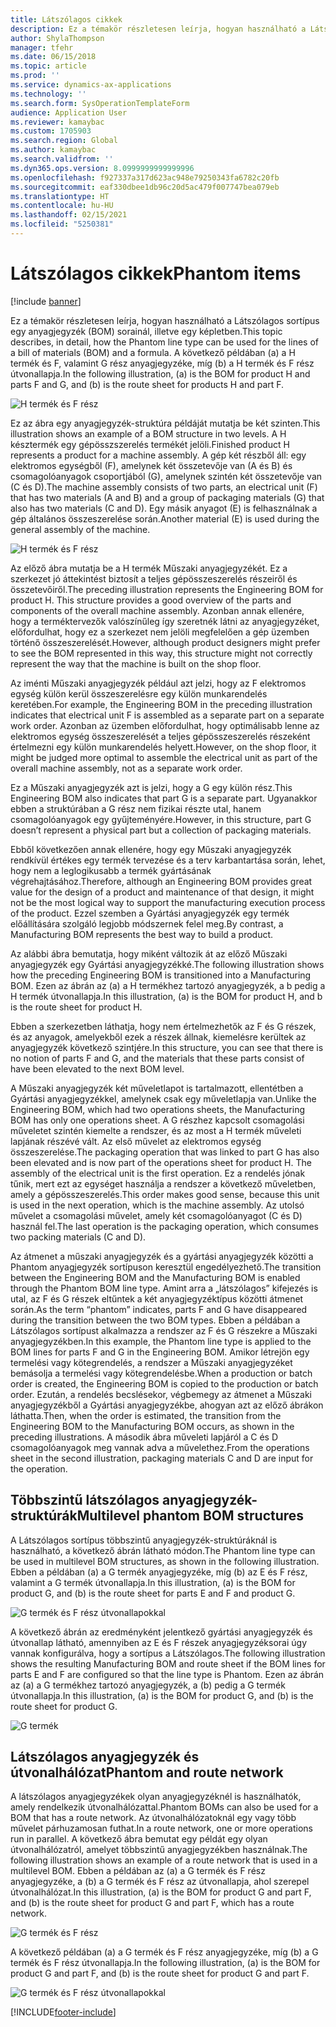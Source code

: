 ```yaml
---
title: Látszólagos cikkek
description: Ez a témakör részletesen leírja, hogyan használható a Látszólagos sortípus egy anyagjegyzék (BOM) sorainál, illetve egy képletben Dynamics 365 Supply Chain Management rendszerben.
author: ShylaThompson
manager: tfehr
ms.date: 06/15/2018
ms.topic: article
ms.prod: ''
ms.service: dynamics-ax-applications
ms.technology: ''
ms.search.form: SysOperationTemplateForm
audience: Application User
ms.reviewer: kamaybac
ms.custom: 1705903
ms.search.region: Global
ms.author: kamaybac
ms.search.validfrom: ''
ms.dyn365.ops.version: 8.0999999999999996
ms.openlocfilehash: f927337a317d623ac948e79250343fa6782c20fb
ms.sourcegitcommit: eaf330dbee1db96c20d5ac479f007747bea079eb
ms.translationtype: HT
ms.contentlocale: hu-HU
ms.lasthandoff: 02/15/2021
ms.locfileid: "5250381"
---
```

# <a name="phantom-items"></a><span data-ttu-id="28596-103">Látszólagos cikkek</span><span class="sxs-lookup"><span data-stu-id="28596-103">Phantom items</span></span>

[!include [banner](../includes/banner.md)]

<span data-ttu-id="28596-104">Ez a témakör részletesen leírja, hogyan használható a Látszólagos sortípus egy anyagjegyzék (BOM) sorainál, illetve egy képletben.</span><span class="sxs-lookup"><span data-stu-id="28596-104">This topic describes, in detail, how the Phantom line type can be used for the lines of a bill of materials (BOM) and a formula.</span></span> <span data-ttu-id="28596-105">A következő példában (a) a H termék és F, valamint G rész anyagjegyzéke, míg (b) a H termék és F rész útvonallapja.</span><span class="sxs-lookup"><span data-stu-id="28596-105">In the following illustration, (a) is the BOM for product H and parts F and G, and (b) is the route sheet for products H and part F.</span></span>

![H termék és F rész](media/product-H-part-F.png)


<span data-ttu-id="28596-107">Ez az ábra egy anyagjegyzék-struktúra példáját mutatja be két szinten.</span><span class="sxs-lookup"><span data-stu-id="28596-107">This illustration shows an example of a BOM structure in two levels.</span></span> <span data-ttu-id="28596-108">A H késztermék egy gépösszszerelés termékét jelöli.</span><span class="sxs-lookup"><span data-stu-id="28596-108">Finished product H represents a product for a machine assembly.</span></span> <span data-ttu-id="28596-109">A gép két részből áll: egy elektromos egységből (F), amelynek két összetevője van (A és B) és csomagolóanyagok csoportjából (G), amelynek szintén két összetevője van (C és D).</span><span class="sxs-lookup"><span data-stu-id="28596-109">The machine assembly consists of two parts, an electrical unit (F) that has two materials (A and B) and a group of packaging materials (G) that also has two materials (C and D).</span></span> <span data-ttu-id="28596-110">Egy másik anyagot (E) is felhasználnak a gép általános összeszerelése során.</span><span class="sxs-lookup"><span data-stu-id="28596-110">Another material (E) is used during the general assembly of the machine.</span></span>

![H termék és F rész](media/product-H-part-B.png)

<span data-ttu-id="28596-112">Az előző ábra mutatja be a H termék Műszaki anyagjegyzékét. Ez a szerkezet jó áttekintést biztosít a teljes gépösszeszerelés részeiről és összetevőiről.</span><span class="sxs-lookup"><span data-stu-id="28596-112">The preceding illustration represents the Engineering BOM for product H. This structure provides a good overview of the parts and components of the overall machine assembly.</span></span> <span data-ttu-id="28596-113">Azonban annak ellenére, hogy a terméktervezők valószínűleg így szeretnék látni az anyagjegyzéket, előfordulhat, hogy ez a szerkezet nem jelöli megfelelően a gép üzemben történő összeszerelését.</span><span class="sxs-lookup"><span data-stu-id="28596-113">However, although product designers might prefer to see the BOM represented in this way, this structure might not correctly represent the way that the machine is built on the shop floor.</span></span> 

<span data-ttu-id="28596-114">Az iménti Műszaki anyagjegyzék például azt jelzi, hogy az F elektromos egység külön kerül összeszerelésre egy külön munkarendelés keretében.</span><span class="sxs-lookup"><span data-stu-id="28596-114">For example, the Engineering BOM in the preceding illustration indicates that electrical unit F is assembled as a separate part on a separate work order.</span></span> <span data-ttu-id="28596-115">Azonban az üzemben előfordulhat, hogy optimálisabb lenne az elektromos egység összeszerelését a teljes gépösszeszerelés részeként értelmezni egy külön munkarendelés helyett.</span><span class="sxs-lookup"><span data-stu-id="28596-115">However, on the shop floor, it might be judged more optimal to assemble the electrical unit as part of the overall machine assembly, not as a separate work order.</span></span>

<span data-ttu-id="28596-116">Ez a Műszaki anyagjegyzék azt is jelzi, hogy a G egy külön rész.</span><span class="sxs-lookup"><span data-stu-id="28596-116">This Engineering BOM also indicates that part G is a separate part.</span></span> <span data-ttu-id="28596-117">Ugyanakkor ebben a struktúrában a G rész nem fizikai részte utal, hanem csomagolóanyagok egy gyűjteményére.</span><span class="sxs-lookup"><span data-stu-id="28596-117">However, in this structure, part G doesn’t represent a physical part but a collection of packaging materials.</span></span> 

<span data-ttu-id="28596-118">Ebből következően annak ellenére, hogy egy Műszaki anyagjegyzék rendkívül értékes egy termék tervezése és a terv karbantartása során, lehet, hogy nem a leglogikusabb a termék gyártásának végrehajtásához.</span><span class="sxs-lookup"><span data-stu-id="28596-118">Therefore, although an Engineering BOM provides great value for the design of a product and maintenance of that design, it might not be the most logical way to support the manufacturing execution process of the product.</span></span> <span data-ttu-id="28596-119">Ezzel szemben a Gyártási anyagjegyzék egy termék előállítására szolgáló legjobb módszernek felel meg.</span><span class="sxs-lookup"><span data-stu-id="28596-119">By contrast, a Manufacturing BOM represents the best way to build a product.</span></span>

<span data-ttu-id="28596-120">Az alábbi ábra bemutatja, hogy miként változik át az előző Műszaki anyagjegyzék egy Gyártási anyagjegyzékké.</span><span class="sxs-lookup"><span data-stu-id="28596-120">The following illustration shows how the preceding Engineering BOM is transitioned into a Manufacturing BOM.</span></span> <span data-ttu-id="28596-121">Ezen az ábrán az (a) a H termékhez tartozó anyagjegyzék, a b pedig a H termék útvonallapja.</span><span class="sxs-lookup"><span data-stu-id="28596-121">In this illustration, (a) is the BOM for product H, and b is the route sheet for product H.</span></span>

<span data-ttu-id="28596-122">Ebben a szerkezetben láthatja, hogy nem értelmezhetők az F és G részek, és az anyagok, amelyekből ezek a részek állnak, kiemelésre kerültek az anyagjegyzék következő szintjére.</span><span class="sxs-lookup"><span data-stu-id="28596-122">In this structure, you can see that there is no notion of parts F and G, and the materials that these parts consist of have been elevated to the next BOM level.</span></span> 

<span data-ttu-id="28596-123">A Műszaki anyagjegyzék két műveletlapot is tartalmazott, ellentétben a Gyártási anyagjegyzékkel, amelynek csak egy műveletlapja van.</span><span class="sxs-lookup"><span data-stu-id="28596-123">Unlike the Engineering BOM, which had two operations sheets, the Manufacturing BOM has only one operations sheet.</span></span> <span data-ttu-id="28596-124">A G részhez kapcsolt csomagolási műveletet szintén kiemelte a rendszer, és az most a H termék műveleti lapjának részévé vált. Az első művelet az elektromos egység összeszerelése.</span><span class="sxs-lookup"><span data-stu-id="28596-124">The packaging operation that was linked to part G has also been elevated and is now part of the operations sheet for product H. The assembly of the electrical unit is the first operation.</span></span> <span data-ttu-id="28596-125">Ez a rendelés jónak tűnik, mert ezt az egységet használja a rendszer a következő műveletben, amely a gépösszeszerelés.</span><span class="sxs-lookup"><span data-stu-id="28596-125">This order makes good sense, because this unit is used in the next operation, which is the machine assembly.</span></span> <span data-ttu-id="28596-126">Az utolsó művelet a csomagolási művelet, amely két csomagolóanyagot (C és D) használ fel.</span><span class="sxs-lookup"><span data-stu-id="28596-126">The last operation is the packaging operation, which consumes two packing materials (C and D).</span></span>

<span data-ttu-id="28596-127">Az átmenet a műszaki anyagjegyzék és a gyártási anyagjegyzék közötti a Phantom anyagjegyzék sortípuson keresztül engedélyezhető.</span><span class="sxs-lookup"><span data-stu-id="28596-127">The transition between the Engineering BOM and the Manufacturing BOM is enabled through the Phantom BOM line type.</span></span> <span data-ttu-id="28596-128">Amint arra a „látszólagos” kifejezés is utal, az F és G részek eltűntek a két anyagjegyzéktípus közötti átmenet során.</span><span class="sxs-lookup"><span data-stu-id="28596-128">As the term “phantom” indicates, parts F and G have disappeared during the transition between the two BOM types.</span></span> <span data-ttu-id="28596-129">Ebben a példában a Látszólagos sortípust alkalmazza a rendszer az F és G részekre a Műszaki anyagjegyzékben.</span><span class="sxs-lookup"><span data-stu-id="28596-129">In this example, the Phantom line type is applied to the BOM lines for parts F and G in the Engineering BOM.</span></span> <span data-ttu-id="28596-130">Amikor létrejön egy termelési vagy kötegrendelés, a rendszer a Műszaki anyagjegyzéket bemásolja a termelési vagy kötegrendelésbe.</span><span class="sxs-lookup"><span data-stu-id="28596-130">When a production or batch order is created, the Engineering BOM is copied to the production or batch order.</span></span> <span data-ttu-id="28596-131">Ezután, a rendelés becslésekor, végbemegy az átmenet a Műszaki anyagjegyzékből a Gyártási anyagjegyzékbe, ahogyan azt az előző ábrákon láthatta.</span><span class="sxs-lookup"><span data-stu-id="28596-131">Then, when the order is estimated, the transition from the Engineering BOM to the Manufacturing BOM occurs, as shown in the preceding illustrations.</span></span> <span data-ttu-id="28596-132">A második ábra műveleti lapjáról a C és D csomagolóanyagok meg vannak adva a művelethez.</span><span class="sxs-lookup"><span data-stu-id="28596-132">From the operations sheet in the second illustration, packaging materials C and D are input for the operation.</span></span> 

## <a name="multilevel-phantom-bom-structures"></a><span data-ttu-id="28596-133">Többszintű látszólagos anyagjegyzék-struktúrák</span><span class="sxs-lookup"><span data-stu-id="28596-133">Multilevel phantom BOM structures</span></span>
<span data-ttu-id="28596-134">A Látszólagos sortípus többszintű anyagjegyzék-struktúráknál is használható, a következő ábrán látható módon.</span><span class="sxs-lookup"><span data-stu-id="28596-134">The Phantom line type can be used in multilevel BOM structures, as shown in the following illustration.</span></span> <span data-ttu-id="28596-135">Ebben a példában (a) a G termék anyagjegyzéke, míg (b) az E és F rész, valamint a G termék útvonallapja.</span><span class="sxs-lookup"><span data-stu-id="28596-135">In this illustration, (a) is the BOM for product G, and (b) is the route sheet for parts E and F and product G.</span></span> 

![G termék és F rész útvonallapokkal](media/product-G-route-sheet-G.png)


<span data-ttu-id="28596-137">A következő ábrán az eredményként jelentkező gyártási anyagjegyzék és útvonallap látható, amennyiben az E és F részek anyagjegyzéksorai úgy vannak konfigurálva, hogy a sortípus a Látszólagos.</span><span class="sxs-lookup"><span data-stu-id="28596-137">The following illustration shows the resulting Manufacturing BOM and route sheet if the BOM lines for parts E and F are configured so that the line type is Phantom.</span></span> <span data-ttu-id="28596-138">Ezen az ábrán az (a) a G termékhez tartozó anyagjegyzék, a (b) pedig a G termék útvonallapja.</span><span class="sxs-lookup"><span data-stu-id="28596-138">In this illustration, (a) is the BOM for product G, and (b) is the route sheet for product G.</span></span>

![G termék](media/product-G.png)


## <a name="phantom-and-route-network"></a><span data-ttu-id="28596-140">Látszólagos anyagjegyzék és útvonalhálózat</span><span class="sxs-lookup"><span data-stu-id="28596-140">Phantom and route network</span></span>
<span data-ttu-id="28596-141">A látszólagos anyagjegyzékek olyan anyagjegyzéknél is használhatók, amely rendelkezik útvonalhálózattal.</span><span class="sxs-lookup"><span data-stu-id="28596-141">Phantom BOMs can also be used for a BOM that has a route network.</span></span> <span data-ttu-id="28596-142">Az útvonalhálózatoknál egy vagy több művelet párhuzamosan futhat.</span><span class="sxs-lookup"><span data-stu-id="28596-142">In a route network, one or more operations run in parallel.</span></span> <span data-ttu-id="28596-143">A következő ábra bemutat egy példát egy olyan útvonalhálózatról, amelyet többszintű anyagjegyzékben használnak.</span><span class="sxs-lookup"><span data-stu-id="28596-143">The following illustration shows an example of a route network that is used in a multilevel BOM.</span></span> <span data-ttu-id="28596-144">Ebben a példában az (a) a G termék és F rész anyagjegyzéke, a (b) a G termék és F rész az útvonallapja, ahol szerepel útvonalhálózat.</span><span class="sxs-lookup"><span data-stu-id="28596-144">In this illustration, (a) is the BOM for product G and part F, and (b) is the route sheet for product G and part F, which has a route network.</span></span>

![G termék és F rész](media/product-G-part-F.png)


<span data-ttu-id="28596-146">A következő példában (a) a G termék és F rész anyagjegyzéke, míg (b) a G termék és F rész útvonallapja.</span><span class="sxs-lookup"><span data-stu-id="28596-146">In the following illustration, (a) is the BOM for product G and part F, and (b) is the route sheet for product G and part F.</span></span>

![G termék és F rész útvonallapokkal](media/product-G-part-F-with-route-sheet.png)


[!INCLUDE[footer-include](../../includes/footer-banner.md)]